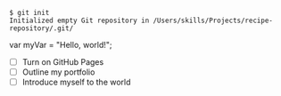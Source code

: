 ```
$ git init
Initialized empty Git repository in /Users/skills/Projects/recipe-repository/.git/
```

var myVar = "Hello, world!";

- [ ] Turn on GitHub Pages
- [ ] Outline my portfolio
- [ ] Introduce myself to the world
